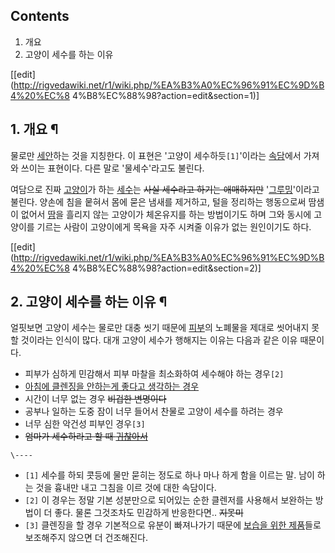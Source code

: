## Contents

    

1. 개요 
2. 고양이 세수를 하는 이유 

[[edit](http://rigvedawiki.net/r1/wiki.php/%EA%B3%A0%EC%96%91%EC%9D%B4%20%EC%8
4%B8%EC%88%98?action=edit&section=1)]

## 1. 개요 ¶

물로만 [세안](%EC%84%B8%EC%88%98.md)하는 것을 지칭한다. 이 표현은 '고양이 세수하듯`[1]`'이라는
[속담](%EC%86%8D%EB%8B%B4.md)에서 가져와 쓰이는 표현이다. 다른 말로 '물세수'라고도 불린다.

  

여담으로 진짜 [고양이](%EA%B3%A0%EC%96%91%EC%9D%B4.md)가 하는
[세수](%EC%84%B8%EC%88%98.md)는 <del>사실 세수라고 하기는 애매하지만</del>
'[그루밍](%EA%B7%B8%EB%A3%A8%EB%B0%8D.md)'이라고 불린다. 양손에 침을 뭍혀서 몸에 묻은 냄새를 제거하고,
털을 정리하는 행동으로써 땀샘이 없어서 [땀](%EB%95%80.md)을 흘리지 않는 고양이가 체온유지를 하는 방법이기도 하며 그와
동시에 고양이를 기르는 사람이 고양이에게 목욕을 자주 시켜줄 이유가 없는 원인이기도 하다.

  

[[edit](http://rigvedawiki.net/r1/wiki.php/%EA%B3%A0%EC%96%91%EC%9D%B4%20%EC%8
4%B8%EC%88%98?action=edit&section=2)]

## 2. 고양이 세수를 하는 이유 ¶

얼핏보면 고양이 세수는 물로만 대충 씻기 때문에 [피부](%ED%94%BC%EB%B6%80.md)의 노폐물을 제대로 씻어내지 못할
것이라는 인식이 많다. 대개 고양이 세수가 행해지는 이유는 다음과 같은 이유 때문이다.

  

  * 피부가 심하게 민감해서 피부 마찰을 최소화하여 세수해야 하는 경우`[2]`
  * [아침에 클렌징을 안하는게 좋다고 생각하는 경우](%EC%95%84%EC%B9%A8%EC%97%90%EB%8A%94%20%EA%B3%A0%EC%96%91%EC%9D%B4%20%EC%84%B8%EC%88%98%EA%B0%80%20%EC%A2%8B%EB%8B%A4.md)
  * 시간이 너무 없는 경우 <del>비겁한 변명이다</del>
  * 공부나 일하는 도중 잠이 너무 들어서 찬물로 고양이 세수를 하려는 경우
  * 너무 심한 악건성 피부인 경우`[3]`
  * <del>엄마가 세수하라고 할 때 [귀찮아서](%EA%B7%80%EC%B0%A8%EB%8B%88%EC%A6%98.md)</del>

`\----`

  * `[1]` 세수를 하되 콧등에 물만 묻히는 정도로 하나 마나 하게 함을 이르는 말. 남이 하는 것을 흉내만 내고 그침을 이르 것에 대한 속담이다.
  * `[2]` 이 경우는 정말 기본 성분만으로 되어있는 순한 클렌저를 사용해서 보완하는 방법이 더 좋다. 물론 그것조차도 민감하게 반응한다면.. <del>지못미</del>
  * `[3]` 클렌징을 할 경우 기본적으로 유분이 빠져나가기 때문에 [보습을 위한 제품](%EB%A1%9C%EC%85%98.md)들로 보조해주지 않으면 더 건조해진다.

